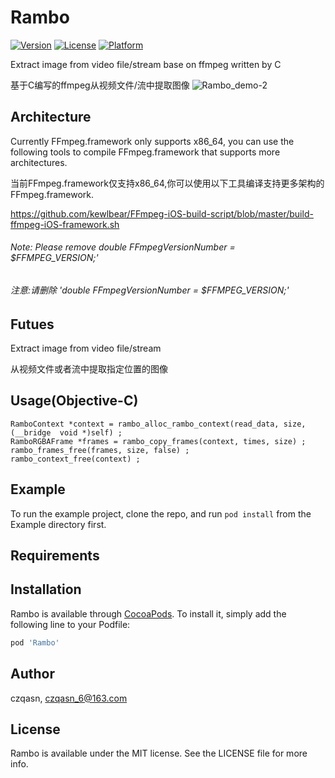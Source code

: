 # Rambo

[![Version](https://img.shields.io/cocoapods/v/Rambo.svg?style=flat)](https://cocoapods.org/pods/Rambo)
[![License](https://img.shields.io/cocoapods/l/Rambo.svg?style=flat)](https://cocoapods.org/pods/Rambo)
[![Platform](https://img.shields.io/cocoapods/p/Rambo.svg?style=flat)](https://cocoapods.org/pods/Rambo)

Extract image from video file/stream base on ffmpeg written by C

基于C编写的ffmpeg从视频文件/流中提取图像
![Rambo_demo-2](http://pba6dsu9x.bkt.clouddn.com/Rambo_demo-2.gif)

## Architecture
Currently FFmpeg.framework only supports x86_64, you can use the following tools to compile FFmpeg.framework that supports more architectures.

当前FFmpeg.framework仅支持x86_64,你可以使用以下工具编译支持更多架构的FFmpeg.framework.

https://github.com/kewlbear/FFmpeg-iOS-build-script/blob/master/build-ffmpeg-iOS-framework.sh

###### Note: Please remove double FFmpegVersionNumber = $FFMPEG_VERSION;'
###### 注意:请删除 'double FFmpegVersionNumber = $FFMPEG_VERSION;'

## Futues

Extract image from video file/stream

从视频文件或者流中提取指定位置的图像

## Usage(Objective-C)

```
RamboContext *context = rambo_alloc_rambo_context(read_data, size, (__bridge  void *)self) ;
RamboRGBAFrame *frames = rambo_copy_frames(context, times, size) ;
rambo_frames_free(frames, size, false) ;
rambo_context_free(context) ;
```

## Example

To run the example project, clone the repo, and run `pod install` from the Example directory first.

## Requirements

## Installation

Rambo is available through [CocoaPods](https://cocoapods.org). To install
it, simply add the following line to your Podfile:

```ruby
pod 'Rambo'
```

## Author

czqasn, czqasn_6@163.com

## License

Rambo is available under the MIT license. See the LICENSE file for more info.


